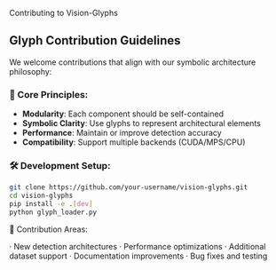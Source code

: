  Contributing to Vision-Glyphs

## Glyph Contribution Guidelines

We welcome contributions that align with our symbolic architecture philosophy:

### 🎯 Core Principles:
- **Modularity**: Each component should be self-contained
- **Symbolic Clarity**: Use glyphs to represent architectural elements  
- **Performance**: Maintain or improve detection accuracy
- **Compatibility**: Support multiple backends (CUDA/MPS/CPU)

### 🛠️ Development Setup:
```bash
git clone https://github.com/your-username/vision-glyphs.git
cd vision-glyphs
pip install -e .[dev]
python glyph_loader.py
```

📝 Contribution Areas:

· New detection architectures
· Performance optimizations
· Additional dataset support
· Documentation improvements
· Bug fixes and testing
